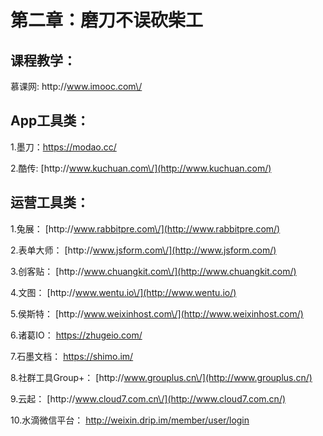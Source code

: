 # 第二章：磨刀不误砍柴工

## 课程教学：

慕课网: http:\/\/www.imooc.com\/

## App工具类：

1.墨刀：[https:\/\/modao.cc\/](https://modao.cc/)

2.酷传: [http:\/\/www.kuchuan.com\/](http://www.kuchuan.com/)

## 运营工具类：

1.兔展： [http:\/\/www.rabbitpre.com\/](http://www.rabbitpre.com/)

2.表单大师： [http:\/\/www.jsform.com\/](http://www.jsform.com/)

3.创客贴： [http:\/\/www.chuangkit.com\/](http://www.chuangkit.com/)

4.文图： [http:\/\/www.wentu.io\/](http://www.wentu.io/)

5.侯斯特： [http:\/\/www.weixinhost.com\/](http://www.weixinhost.com/)

6.诸葛IO： [https:\/\/zhugeio.com\/](https://zhugeio.com/)

7.石墨文档： [https:\/\/shimo.im\/](https://shimo.im/)

8.社群工具Group+： [http:\/\/www.grouplus.cn\/](http://www.grouplus.cn/)

9.云起： [http:\/\/www.cloud7.com.cn\/](http://www.cloud7.com.cn/)

10.水滴微信平台： [http:\/\/weixin.drip.im\/member\/user\/login](http://weixin.drip.im/member/user/login)

